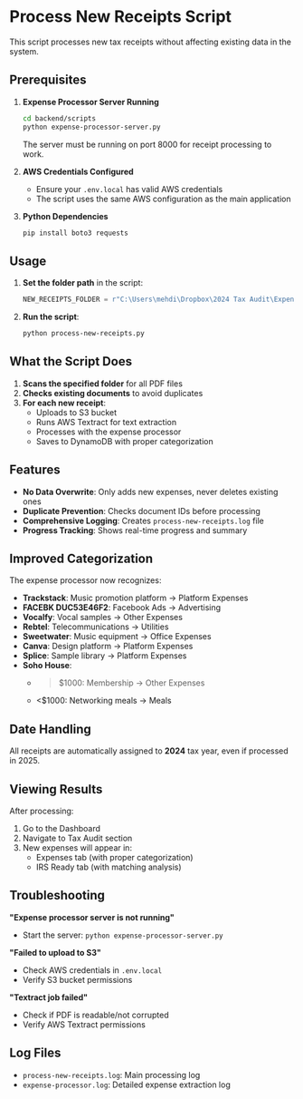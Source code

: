 # Process New Receipts Script

This script processes new tax receipts without affecting existing data in the system.

## Prerequisites

1. **Expense Processor Server Running**
   ```bash
   cd backend/scripts
   python expense-processor-server.py
   ```
   The server must be running on port 8000 for receipt processing to work.

2. **AWS Credentials Configured**
   - Ensure your `.env.local` has valid AWS credentials
   - The script uses the same AWS configuration as the main application

3. **Python Dependencies**
   ```bash
   pip install boto3 requests
   ```

## Usage

1. **Set the folder path** in the script:
   ```python
   NEW_RECEIPTS_FOLDER = r"C:\Users\mehdi\Dropbox\2024 Tax Audit\Expenses - Copy\Reciepts\NEW-UnIdentified"
   ```

2. **Run the script**:
   ```bash
   python process-new-receipts.py
   ```

## What the Script Does

1. **Scans the specified folder** for all PDF files
2. **Checks existing documents** to avoid duplicates
3. **For each new receipt**:
   - Uploads to S3 bucket
   - Runs AWS Textract for text extraction
   - Processes with the expense processor
   - Saves to DynamoDB with proper categorization

## Features

- **No Data Overwrite**: Only adds new expenses, never deletes existing ones
- **Duplicate Prevention**: Checks document IDs before processing
- **Comprehensive Logging**: Creates `process-new-receipts.log` file
- **Progress Tracking**: Shows real-time progress and summary

## Improved Categorization

The expense processor now recognizes:

- **Trackstack**: Music promotion platform → Platform Expenses
- **FACEBK DUC53E46F2**: Facebook Ads → Advertising  
- **Vocalfy**: Vocal samples → Other Expenses
- **Rebtel**: Telecommunications → Utilities
- **Sweetwater**: Music equipment → Office Expenses
- **Canva**: Design platform → Platform Expenses
- **Splice**: Sample library → Platform Expenses
- **Soho House**: 
  - >$1000: Membership → Other Expenses
  - <$1000: Networking meals → Meals

## Date Handling

All receipts are automatically assigned to **2024** tax year, even if processed in 2025.

## Viewing Results

After processing:
1. Go to the Dashboard
2. Navigate to Tax Audit section
3. New expenses will appear in:
   - Expenses tab (with proper categorization)
   - IRS Ready tab (with matching analysis)

## Troubleshooting

**"Expense processor server is not running"**
- Start the server: `python expense-processor-server.py`

**"Failed to upload to S3"**
- Check AWS credentials in `.env.local`
- Verify S3 bucket permissions

**"Textract job failed"**
- Check if PDF is readable/not corrupted
- Verify AWS Textract permissions

## Log Files

- `process-new-receipts.log`: Main processing log
- `expense-processor.log`: Detailed expense extraction log 